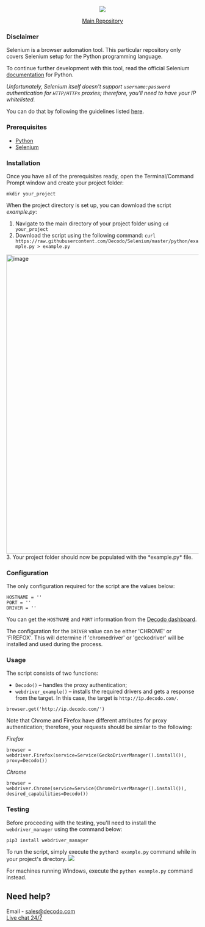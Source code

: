 <p align="center">
    <a href="https://decodo.com/"><img src="https://github.com/user-attachments/assets/209d01f2-3931-4e77-a6f3-0028b1ee2b72"></a>
  </a>
</p>

<p align="center">
    <a href="https://github.com/Decodo/Decodo"> Main Repository </a>
</p>

### Disclaimer

Selenium is a browser automation tool. This particular repository only covers Selenium setup for the Python programming language.

To continue further development with this tool, read the official Selenium [documentation](https://selenium-python.readthedocs.io/) for Python.

*Unfortunately, Selenium itself doesn't support `username:password` authentication for `HTTP/HTTPs` proxies; therefore, you'll need to have your IP whitelisted.*

You can do that by following the guidelines listed [here](https://help.decodo.com/docs/residential-authentication-methods#section-whitelisted-ip).

### Prerequisites

- [Python](https://www.python.org/downloads/)
- [Selenium](https://seleniumhq.github.io/selenium/docs/api/py/index.html#installing)

### Installation

Once you have all of the prerequisites ready, open the Terminal/Command Prompt window and create your project folder:

```
mkdir your_project
```
When the project directory is set up, you can download the script *example.py*:
1. Navigate to the main directory of your project folder using `cd your_project`
2. Download the script using the following command: `curl https://raw.githubusercontent.com/Decodo/Selenium/master/python/example.py > example.py`
<img width="784" alt="image" src="https://github.com/user-attachments/assets/83d29568-7a89-4066-8ed8-bf575f0cbb40" />
3. Your project folder should now be populated with the *example.py* file.


### Configuration

The only configuration required for the script are the values below:

```
HOSTNAME = ''
PORT = ''
DRIVER = ''
```

You can get the `HOSTNAME` and `PORT` information from the [Decodo dashboard](https://dashboard.Decodo.com/).

The configuration for the `DRIVER` value can be either 'CHROME' or 'FIREFOX'. This will determine if 'chromedriver' or 'geckodriver' will be installed and used during the process.

### Usage

The script consists of two functions:
- `Decodo()` – handles the proxy authentication;
- `webdriver_example()` – installs the required drivers and gets a response from the target. In this case, the target is `http://ip.decodo.com/`.

```
browser.get('http://ip.decodo.com/')
```

Note that Chrome and Firefox have different attributes for proxy authentication; therefore, your requests should be similar to the following:

*Firefox*

```
browser = webdriver.Firefox(service=Service(GeckoDriverManager().install()), proxy=Decodo())
```

*Chrome*

```
browser = webdriver.Chrome(service=Service(ChromeDriverManager().install()), desired_capabilities=Decodo())
```

### Testing

Before proceeding with the testing, you'll need to install the `webdriver_manager` using the command below:
```
pip3 install webdriver_manager
```

To run the script, simply execute the `python3 example.py` command while in your project's directory.
<img src="https://snipboard.io/sPyz1D.jpg">

For machines running Windows, execute the `python example.py` command instead.

## Need help?
Email - sales@decodo.com
<br><a href="https://direct.lc.chat/12092754/">Live chat 24/7</a>
